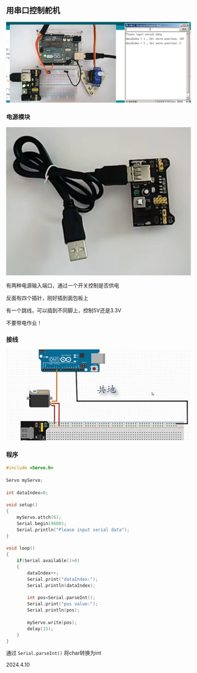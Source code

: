 ## 用串口控制舵机

![](./../assets/31.png)

### 电源模块

![](./../assets/32.png)

有两种电源输入端口，通过一个开关控制是否供电

反面有四个插针，刚好插到面包板上

有一个跳线，可以插到不同脚上，控制5V还是3.3V

不要带电作业！

### 接线

![](./../assets/33.png)

### 程序

```c++
#include <Servo.h>

Servo myServo;

int dataIndex=0;

void setup()
{
    myServo.attch(6);
    Serial.begin(9600);
    Serial.println("Please input serial data");
}

void loop()
{
    if(Serial.available()>0)
    {
        dataIndex++;
        Serial.print("dataIndex:");
        Serial.println(dataIndex);

        int pos=Serial.parseInt();
        Serial.print("pos value:");
        Serial.println(pos);

        myServo.write(pos);
        delay(15);
    }
}
```

通过 ```Serial.parseInt()``` 将char转换为int 

2024.4.10